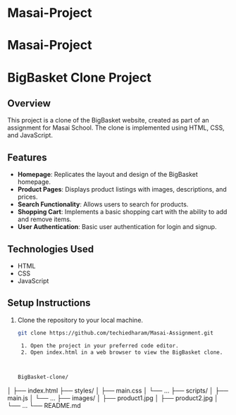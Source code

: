 # Masai-Project
# Masai-Project
# BigBasket Clone Project

## Overview
This project is a clone of the BigBasket website, created as part of an assignment for Masai School. The clone is implemented using HTML, CSS, and JavaScript.

## Features
- **Homepage**: Replicates the layout and design of the BigBasket homepage.
- **Product Pages**: Displays product listings with images, descriptions, and prices.
- **Search Functionality**: Allows users to search for products.
- **Shopping Cart**: Implements a basic shopping cart with the ability to add and remove items.
- **User Authentication**: Basic user authentication for login and signup.

## Technologies Used
- HTML
- CSS
- JavaScript

## Setup Instructions
1. Clone the repository to your local machine.
   ```bash
   git clone https://github.com/techiedharam/Masai-Assignment.git

    1. Open the project in your preferred code editor.
    2. Open index.html in a web browser to view the BigBasket clone.



   BigBasket-clone/
│
├── index.html
├── styles/
│   ├── main.css
│   └── ...
├── scripts/
│   ├── main.js
│   └── ...
├── images/
│   ├── product1.jpg
│   ├── product2.jpg
│   └── ...
└── README.md
